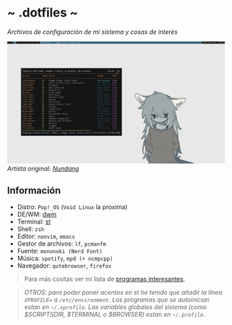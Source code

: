 # ~ .dotfiles ~
*Archivos de configuración de mi sistema y cosas de interés*

[//]: # "![](screenshot.png)"
[//]: # "*Artista original: [@slope_moon](https://twitter.com/slope_moon)*"

![](screenshot_2.png)
*Artista original: [Nundang](https://www.pixiv.net/en/users/21239559)*

## Información
- Distro: `Pop!_OS` (`Void Linux` la proxima)
- DE/WM: [dwm](https://github.com/Dorovich/dwm-vido)
- Terminal: [st](https://github.com/Dorovich/st-vido)
- Shell: `zsh`
- Editor: `neovim`, `emacs`
- Gestor de archivos: `lf`, `pcmanfm`
- Fuente: `mononoki (Nerd Font)`
- Música: `spotify`, `mpd (+ ncmpcpp)`
- Navegador: `qutebrowser`, `firefox`

> Para más cositas ver mi lista de [programas interesantes](PROGRAMS.md).

> *OTROS: para poder poner acentos en st he tenido que añadir la línea `XPROFILE=` a `/etc/environment`. Los programas que se autoinician estan en `~/.xprofile`. Las variables globales del sistema (como $SCRIPTSDIR, $TERMINAL o $BROWSER) estan en `~/.profile`.*

